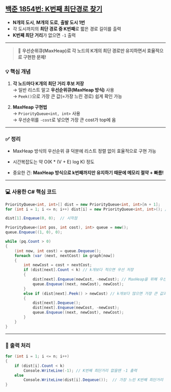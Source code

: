 ## [백준 1854번: K번째 최단경로 찾기 ](https://github.com/Syldris/Baekjoon-Study/tree/main/C%23/%EB%B0%B1%EC%A4%80/Platinum/1854.%E2%80%85K%EB%B2%88%EC%A7%B8%E2%80%85%EC%B5%9C%EB%8B%A8%EA%B2%BD%EB%A1%9C%E2%80%85%EC%B0%BE%EA%B8%B0)

- **N개의 도시**, **M개의 도로**, **출발 도시 1번**
- 각 도시까지의 **최단 경로 중 K번째**로 짧은 경로 길이를 출력
- **K번째 최단 거리**가 없으면 `-1` 출력

---
>📌 **우선순위큐(MaxHeap)로 각 노드의 K개의 최단 경로만 유지하면서 효율적으로 구현한 문제!**
### 💡 핵심 개념

1. **각 노드마다 K개의 최단 거리 후보 저장**  
   → 일반 리스트 말고 **우선순위큐(MaxHeap 방식)** 사용  
   → `Peek()`으로 가장 큰 값(=가장 느린 경로) 쉽게 확인 가능  

2. **MaxHeap 구현법**  
   → `PriorityQueue<int, int>` 사용  
   → 우선순위를 `-cost`로 넣으면 가장 큰 cost가 top에 옴

---
### ✅ 정리
- MaxHeap 방식의 우선순위 큐 덕분에 리스트 정렬 없이 효율적으로 구현 가능

- 시간복잡도는 약 O(K * (V + E) log K) 정도

- 중요한 건: **MaxHeap 방식으로 k번째까지만 유지하기 때문에 메모리 절약 + 빠름!**

---

### 💻 사용한 C# 핵심 코드

```csharp
PriorityQueue<int, int>[] dist = new PriorityQueue<int, int>[n + 1];
for (int i = 1; i <= n; i++) dist[i] = new PriorityQueue<int, int>(); // MaxHeap방식 

dist[1].Enqueue(0, 0);  // 시작점

PriorityQueue<(int pos, int cost), int> queue = new();
queue.Enqueue((1, 0), 0);

while (pq.Count > 0)
{
    (int now, int cost) = queue.Dequeue();
    foreach (var (next, nextCost) in graph[now])
    {
        int newCost = cost + nextCost;
        if (dist[next].Count < k) // k개보다 적으면 우선 저장
        {
            dist[next].Enqueue(newCost, -newCost); // MaxHeap을 위해 우선순위를 -로 적용
            queue.Enqueue((next, newCost), newCost);
        }
        else if (dist[next].Peek() > newCost) // k개보다 많으면 가장 큰 값과 비교후 큰 값 제거
        {
            dist[next].Dequeue();
            dist[next].Enqueue(newCost, -newCost);
            queue.Enqueue((next, newCost), newCost);
        }
    }
}
```
---
### 📌 출력 처리
```csharp
for (int i = 1; i <= n; i++)
{
    if (dist[i].Count < k)
        Console.WriteLine(-1); // K번째 최단거리 없을땐 -1 출력
    else
        Console.WriteLine(dist[i].Dequeue());  // 가장 느린 K번째 최단거리
}
```
